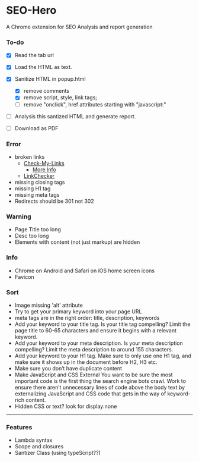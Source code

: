 # SEO-Hero
A Chrome extension for SEO Analysis and report generation


### To-do

- [x] Read the tab url
- [x] Load the HTML as text.
- [x] Sanitize HTML in popup.html
	- [x] remove comments
	- [x] remove script, style, link tags; 
	- [ ] remove "onclick", href attributes starting with "javascript:"
- [ ] Analysis this santized HTML and generate report.
- [ ] Download as PDF


### Error

- broken links
	- [Check-My-Links](https://github.com/ocodia/Check-My-Links)
		- [More Info](https://moz.com/blog/check-my-links-chrome-extension-a-link-builders-dream)
	- [LinkChecker](https://github.com/WickyNilliams/LinkChecker)
- missing closing tags
- missing H1 tag
- missing meta tags
- Redirects should be 301 not 302


### Warning

- Page Title too long
- Desc too long
- Elements with content (not just markup) are hidden

### Info
- Chrome on Android and Safari on iOS home screen icons
- Favicon



### Sort
- Image missing 'alt' attribute
- Try to get your primary keyword into your page URL
- meta tags are in the right order: title, description, keywords
- Add your keyword to your title tag. Is your title tag compelling?
	Limit the page title to 60-65 characters and ensure it begins with a relevant keyword.
- Add your keyword to your meta description. Is your meta description compelling?
	Limit the meta description to around 155 characters.
- Add your keyword to your H1 tag. Make sure to only use one H1 tag, and make sure it shows up in the document before H2, H3 etc.
- Make sure you don’t have duplicate content
- Make JavaScript and CSS External
	You want to be sure the most important code is the first thing the search engine bots crawl. Work to ensure there aren’t unnecessary lines of code above the body text by externalizing JavaScript and CSS code that gets in the way of keyword-rich content.
- Hidden CSS or text?
	look for display:none

______________________

### Features

- Lambda syntax
- Scope and closures
- Santizer Class (using typeScript??)
